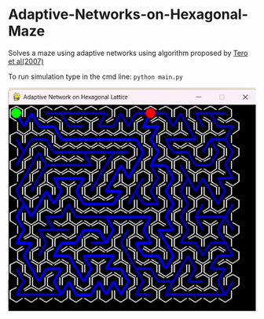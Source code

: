 # Adaptive-Networks-on-Hexagonal-Maze

Solves a maze using adaptive networks using algorithm proposed by [Tero et al(2007)](https://doi.org/10.1016/j.jtbi.2006.07.015)

To run simulation type in the cmd line: `python main.py`

![1744576941370](image/README/1744576941370.png)
